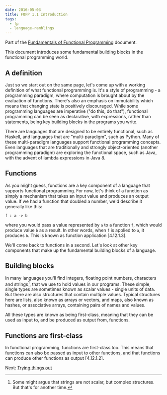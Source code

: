 ```yaml
---
date: 2016-05-03
title: FOFP 1.1 Introduction
tags:
  - fp
  - language-ramblings
---
```

Part of the [Fundamentals of Functional Programming](/blog/posts/2016/05/03/fofp-fundamentals-of-functional-programming/) document.

This document introduces some fundamental building blocks in the functional programming world.

## A definition

Just so we start out on the same page, let's come up with a working definition of what functional programming is. It's a style of programming - a programming paradigm, where computation is brought about by the evaluation of functions. There's also an emphasis on immutability which means that changing state is positively discouraged. While some programming languages are imperative ("do this, do that"), functional programming can be seen as declarative, with expressions, rather than statements, being key building blocks in the programs you write.

There are languages that are designed to be entirely functional, such as Haskell, and languages that are "multi-paradigm", such as Python. Many of these multi-paradigm languages support functional programming concepts. Even languages that are traditionally and strongly object-oriented (another programming paradigm) are exploring the functional space, such as Java, with the advent of lambda expressions in Java 8.

## Functions

As you might guess, functions are a key component of a language that supports functional programming. For now, let's think of a function as simply a mechanism that takes an input value and produces an output value. If we had a function that doubled a number, we'd describe it generally like this:

```
f : a -> b
```
where you would pass a value represented by `a` to a function `f`, which would produce value `b` as a result. In other words, when `f` is applied to `a`, it produces `b`. This is known as function application [4.12.1.3].

We'll come back to functions in a second. Let's look at other key components that make up the fundamental building blocks of a language.

## Building blocks

In many languages you'll find integers, floating point numbers, characters and strings[^1], that we use to hold values in our programs. These simple, single types are sometimes known as scalar values - single units of data. But there are also structures that contain multiple values. Typical structures here are lists, also known as arrays or vectors, and maps, also known as hashes, or associative arrays, containing pairs of names and values.

All these types are known as being first-class, meaning that they can be used as input to, and be produced as output from, functions.

## Functions are first-class

In functional programming, functions are first-class too. This means that functions can also be passed as input to other functions, and that functions can produce other functions as output [4.12.1.2].

Next: [Trying things out](/blog/posts/2016/05/03/fofp-1.2-trying-things-out)

[^1]: Some might argue that strings are not scalar, but complex structures. But that's for another time.
